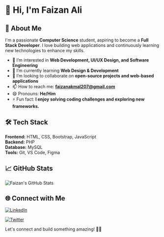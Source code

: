# 👋 Hi, I'm Faizan Ali

## 🚀 About Me

I'm a passionate **Computer Science** student, aspiring to become a **Full Stack Developer**. I love building web applications and continuously learning new technologies to enhance my skills.

- 👀 I’m interested in **Web Development, UI/UX Design, and Software Engineering**
- 🌱 I’m currently learning **Web Design & Development**
- 💞️ I’m looking to collaborate on **open-source projects and web-based applications**
- 📫 How to reach me: **[faizanakmal207@gmail.com](mailto:faizanakmal207@gmail.com)**
- 😄 Pronouns: **He/Him**
- ⚡ Fun fact: **I enjoy solving coding challenges and exploring new frameworks.**

## 🛠️ Tech Stack

**Frontend:** HTML, CSS, Bootstrap, JavaScript\
**Backend:** PHP\
**Database:** MySQL\
**Tools:** Git, VS Code, Figma

## 📈 GitHub Stats

![Faizan's GitHub Stats](https://github-readme-stats.vercel.app/api?username=Faizan-207&show_icons=true&theme=tokyonight)




## 🌐 Connect with Me

[![LinkedIn](https://img.shields.io/badge/LinkedIn-0077B5?style=for-the-badge&logo=linkedin&logoColor=white)](https://www.linkedin.com/in/faizan-ali-946a31232/)

[![Twitter](https://img.shields.io/badge/Twitter-1DA1F2?style=for-the-badge&logo=twitter&logoColor=white)](https://x.com/Faizanali_207?t=B6x4BETsUhRmyV9cSYF0lg&s=09)



Let's connect and build something amazing! 🚀✨



